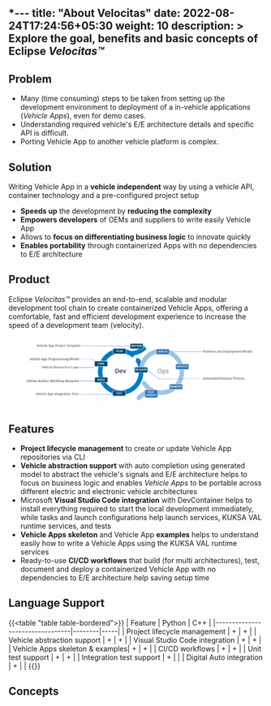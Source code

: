 *---
title: "About Velocitas"
date: 2022-08-24T17:24:56+05:30
weight: 10
description: >
  Explore the goal, benefits and basic concepts of Eclipse _Velocitas™_ 
---

## Problem

- Many (time consuming) steps to be taken from setting up the development environment to deployment of a in-vehicle applications (_Vehicle Apps_), even for demo cases.
- Understanding required vehicle's E/E architecture details and specific API is difficult.
- Porting Vehicle App to another vehicle platform is complex.


## Solution

Writing Vehicle App in a **vehicle independent** way by using a vehicle API, container technology and a pre-configured project setup​

- **Speeds up** the development by **reducing the complexity**
- **Empowers developers** of OEMs and suppliers to write easily Vehicle App
- Allows to **focus on differentiating business logic** to innovate quickly
- **Enables portability** through containerized Apps with no dependencies to E/E architecture 

## Product

Eclipse _Velocitas™_ provides an end-to-end, scalable and modular development tool chain to create containerized Vehicle Apps, offering a comfortable, fast and efficient development experience to increase the speed of a development team (velocity).

<img src="dev_ops_cycle.png" >

## Features

- **Project lifecycle management** to create or update Vehicle App repositories via CLI 
- **Vehicle abstraction support** with auto completion using generated model to abstract the vehicle's signals and E/E architecture helps to focus on business logic and enables _Vehicle Apps_ to be portable across different electric and electronic vehicle architectures
- Microsoft **Visual Studio Code integration** with DevContainer helps to install everything required to start the local development immediately, while tasks and launch configurations help launch services, KUKSA VAL runtime services, and tests
- **Vehicle Apps skeleton** and Vehicle App **examples** helps to understand easily how to write a Vehicle Apps using the KUKSA VAL runtime services
- Ready-to-use **CI/CD workflows** that build (for multi architectures), test, document and deploy a containerized Vehicle App with no dependencies to E/E architecture help saving setup time

## Language Support

{{<table "table table-bordered">}}
| Feature                         | Python | C++ |
|---------------------------------|--------|-----|
| Project lifecycle management    | +      | +   |
| Vehicle abstraction support     | +      | +   |
| Visual Studio Code integration  | +      | +   |
| Vehicle Apps skeleton & examples| +      | +   |
| CI/CD workflows                 | +      | +   |
| Unit test support               | +      | +   |
| Integration test support        | +      |     |
| Digital Auto integration        | +      |     |
{{</table>}}

## Concepts
